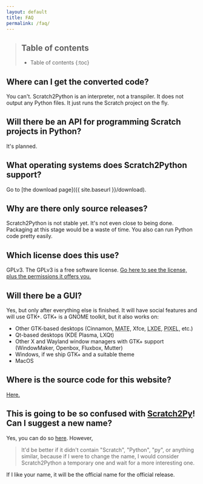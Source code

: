 ```yaml
---
layout: default
title: FAQ
permalink: /faq/
---
```


> ## Table of contents
> * Table of contents
> {:toc}


## Where can I get the converted code?

You can't. Scratch2Python is an interpreter, not a transpiler. It does not output any Python files. It just runs the Scratch project on the fly.

## Will there be an API for programming Scratch projects in Python?

It's planned.

## What operating systems does Scratch2Python support?

Go to [the download page]({{ site.baseurl }}/download).

## Why are there only source releases?

Scratch2Python is not stable yet. It's not even close to being done. Packaging at this stage would be a waste of time. You also can run Python code pretty easily.

## Which license does this use?

GPLv3. The GPLv3 is a free software license. [Go here to see the license, plus the permissions it offers you.](https://github.com/Secret-chest/scratch2python/blob/main/LICENSE.md)

## Will there be a GUI?

Yes, but only after everything else is finished. It will have social features and will use GTK+. GTK+ is a GNOME toolkit, but it also works on:
* Other GTK-based desktops (Cinnamon, <abbr title="They do like their name capitalized but it's not an acronym">MATE</abbr>, Xfce, <abbr title="Lightweight X Desktop Envrionment">LXDE</abbr>, <abbr title="Pi Improved Xwindow Environment, Lightweight">PIXEL</abbr>, etc.)
* Qt-based desktops (KDE Plasma, LXQt)
* Other X and Wayland window managers with GTK+ support (WindowMaker, Openbox, Fluxbox, Mutter)
* Windows, if we ship GTK+ and a suitable theme
* MacOS

## Where is the source code for this website?

[Here.](https://github.com/Secret-chest/s2p)

## This is going to be so confused with [Scratch2Py](https://github.com/The-Cloud-Dev/scratch2py)! Can I suggest a new name?

Yes, you can do so [here](https://github.com/Secret-chest/scratch2python/discussions/23). However,

>  It'd be better if it didn't contain "Scratch", "Python", "py", or anything similar, because if I were to change the name, I would consider Scratch2Python a temporary one and wait for a more interesting one.

If I like your name, it will be the official name for the official release.
